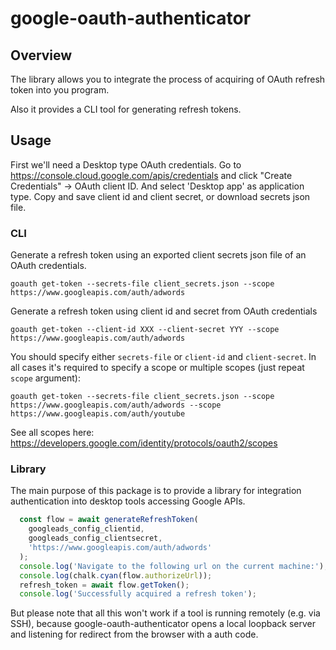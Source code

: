 # google-oauth-authenticator

## Overview

The library allows you to integrate the process of acquiring of OAuth refresh token into you program.

Also it provides a CLI tool for generating refresh tokens.


## Usage

First we'll need a Desktop type OAuth credentials.
Go to https://console.cloud.google.com/apis/credentials and click "Create Credentials" -> OAuth client ID.
And select 'Desktop app' as application type.
Copy and save client id and client secret, or download secrets json file.

### CLI

Generate a refresh token using an exported client secrets json file of an OAuth credentials.
```
goauth get-token --secrets-file client_secrets.json --scope https://www.googleapis.com/auth/adwords
```

Generate a refresh token using client id and secret from OAuth credentials
```
goauth get-token --client-id XXX --client-secret YYY --scope https://www.googleapis.com/auth/adwords
```

You should specify either `secrets-file` or `client-id` and `client-secret`. In all cases it's required to specify a scope
 or multiple scopes (just repeat `scope` argument):

```
goauth get-token --secrets-file client_secrets.json --scope https://www.googleapis.com/auth/adwords --scope https://www.googleapis.com/auth/youtube
```

See all scopes here: https://developers.google.com/identity/protocols/oauth2/scopes


### Library

The main purpose of this package is to provide a library for integration authentication into desktop tools accessing Google APIs.

```js
  const flow = await generateRefreshToken(
    googleads_config_clientid,
    googleads_config_clientsecret,
    'https://www.googleapis.com/auth/adwords'
  );
  console.log('Navigate to the following url on the current machine:');
  console.log(chalk.cyan(flow.authorizeUrl));
  refresh_token = await flow.getToken();
  console.log('Successfully acquired a refresh token');
```

But please note that all this won't work if a tool is running remotely (e.g. via SSH), because google-oauth-authenticator opens a local loopback server and listening for redirect from the browser with a auth code.
